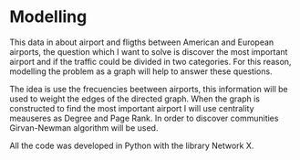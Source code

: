 # Modelling

This data in about airport and fligths between American and European airports, the question which I want to solve is discover the most important airport and if the traffic could be divided in two categories. For this reason, modelling the problem as a graph will help to answer these questions.

The idea is use the frecuencies  beetween  airports, this information will be used to weight the edges of the directed graph. When the graph is constructed to find the most important airport I will use centrality meauseres as Degree and Page Rank. In order to discover communities Girvan-Newman algorithm will be used. 

All the code was developed in Python with the library Network X.
